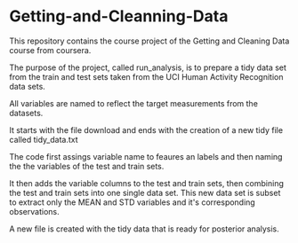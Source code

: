 # Getting-and-Cleanning-Data

This repository contains the course project of the Getting and Cleaning Data course from coursera.

The purpose of the project, called run_analysis, is to prepare a tidy data set from the train and test sets taken from the UCI Human Activity Recognition data sets.

All variables are named to reflect the target measurements from the datasets.

It starts with the file download and ends with the creation of a new tidy file called tidy_data.txt

The code first assings variable name to feaures an labels and then naming the the variables of the test and train sets.

It then adds the variable columns to the test and train sets, then combining the test and train sets into one single data set.
This new data set is subset to extract only the MEAN and STD variables and it's corresponding observations.

A new file is created with the tidy data that is ready for posterior analysis.








